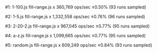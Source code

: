 #1: 1-100.js
  fill-range.js x 360,769 ops/sec ±0.50% (93 runs sampled)

#2: 1-5.js
  fill-range.js x 1,332,558 ops/sec ±0.76% (96 runs sampled)

#3: 2-20-2.js
  fill-range.js x 967,045 ops/sec ±0.77% (95 runs sampled)

#4: a-z.js
  fill-range.js x 1,099,665 ops/sec ±0.77% (95 runs sampled)

#5: random.js
  fill-range.js x 609,249 ops/sec ±0.84% (93 runs sampled)